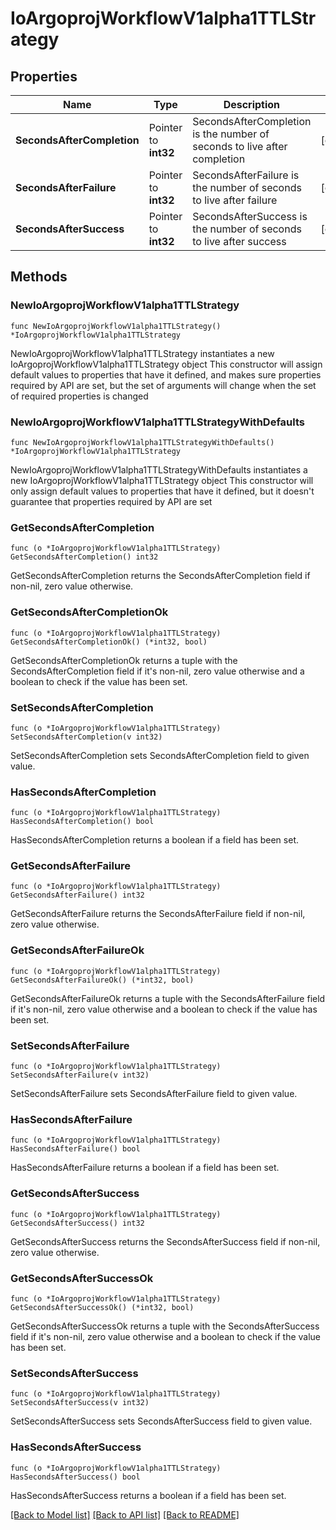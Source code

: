 # IoArgoprojWorkflowV1alpha1TTLStrategy

## Properties

Name | Type | Description | Notes
------------ | ------------- | ------------- | -------------
**SecondsAfterCompletion** | Pointer to **int32** | SecondsAfterCompletion is the number of seconds to live after completion | [optional] 
**SecondsAfterFailure** | Pointer to **int32** | SecondsAfterFailure is the number of seconds to live after failure | [optional] 
**SecondsAfterSuccess** | Pointer to **int32** | SecondsAfterSuccess is the number of seconds to live after success | [optional] 

## Methods

### NewIoArgoprojWorkflowV1alpha1TTLStrategy

`func NewIoArgoprojWorkflowV1alpha1TTLStrategy() *IoArgoprojWorkflowV1alpha1TTLStrategy`

NewIoArgoprojWorkflowV1alpha1TTLStrategy instantiates a new IoArgoprojWorkflowV1alpha1TTLStrategy object
This constructor will assign default values to properties that have it defined,
and makes sure properties required by API are set, but the set of arguments
will change when the set of required properties is changed

### NewIoArgoprojWorkflowV1alpha1TTLStrategyWithDefaults

`func NewIoArgoprojWorkflowV1alpha1TTLStrategyWithDefaults() *IoArgoprojWorkflowV1alpha1TTLStrategy`

NewIoArgoprojWorkflowV1alpha1TTLStrategyWithDefaults instantiates a new IoArgoprojWorkflowV1alpha1TTLStrategy object
This constructor will only assign default values to properties that have it defined,
but it doesn't guarantee that properties required by API are set

### GetSecondsAfterCompletion

`func (o *IoArgoprojWorkflowV1alpha1TTLStrategy) GetSecondsAfterCompletion() int32`

GetSecondsAfterCompletion returns the SecondsAfterCompletion field if non-nil, zero value otherwise.

### GetSecondsAfterCompletionOk

`func (o *IoArgoprojWorkflowV1alpha1TTLStrategy) GetSecondsAfterCompletionOk() (*int32, bool)`

GetSecondsAfterCompletionOk returns a tuple with the SecondsAfterCompletion field if it's non-nil, zero value otherwise
and a boolean to check if the value has been set.

### SetSecondsAfterCompletion

`func (o *IoArgoprojWorkflowV1alpha1TTLStrategy) SetSecondsAfterCompletion(v int32)`

SetSecondsAfterCompletion sets SecondsAfterCompletion field to given value.

### HasSecondsAfterCompletion

`func (o *IoArgoprojWorkflowV1alpha1TTLStrategy) HasSecondsAfterCompletion() bool`

HasSecondsAfterCompletion returns a boolean if a field has been set.

### GetSecondsAfterFailure

`func (o *IoArgoprojWorkflowV1alpha1TTLStrategy) GetSecondsAfterFailure() int32`

GetSecondsAfterFailure returns the SecondsAfterFailure field if non-nil, zero value otherwise.

### GetSecondsAfterFailureOk

`func (o *IoArgoprojWorkflowV1alpha1TTLStrategy) GetSecondsAfterFailureOk() (*int32, bool)`

GetSecondsAfterFailureOk returns a tuple with the SecondsAfterFailure field if it's non-nil, zero value otherwise
and a boolean to check if the value has been set.

### SetSecondsAfterFailure

`func (o *IoArgoprojWorkflowV1alpha1TTLStrategy) SetSecondsAfterFailure(v int32)`

SetSecondsAfterFailure sets SecondsAfterFailure field to given value.

### HasSecondsAfterFailure

`func (o *IoArgoprojWorkflowV1alpha1TTLStrategy) HasSecondsAfterFailure() bool`

HasSecondsAfterFailure returns a boolean if a field has been set.

### GetSecondsAfterSuccess

`func (o *IoArgoprojWorkflowV1alpha1TTLStrategy) GetSecondsAfterSuccess() int32`

GetSecondsAfterSuccess returns the SecondsAfterSuccess field if non-nil, zero value otherwise.

### GetSecondsAfterSuccessOk

`func (o *IoArgoprojWorkflowV1alpha1TTLStrategy) GetSecondsAfterSuccessOk() (*int32, bool)`

GetSecondsAfterSuccessOk returns a tuple with the SecondsAfterSuccess field if it's non-nil, zero value otherwise
and a boolean to check if the value has been set.

### SetSecondsAfterSuccess

`func (o *IoArgoprojWorkflowV1alpha1TTLStrategy) SetSecondsAfterSuccess(v int32)`

SetSecondsAfterSuccess sets SecondsAfterSuccess field to given value.

### HasSecondsAfterSuccess

`func (o *IoArgoprojWorkflowV1alpha1TTLStrategy) HasSecondsAfterSuccess() bool`

HasSecondsAfterSuccess returns a boolean if a field has been set.


[[Back to Model list]](../README.md#documentation-for-models) [[Back to API list]](../README.md#documentation-for-api-endpoints) [[Back to README]](../README.md)


